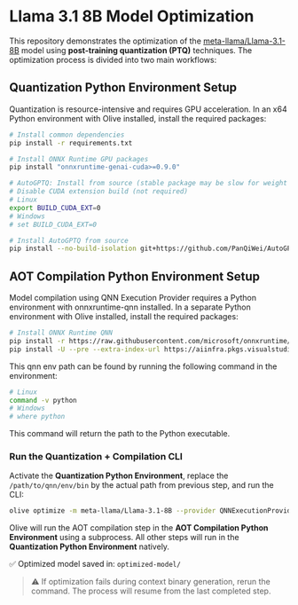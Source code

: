 # Llama 3.1 8B Model Optimization

This repository demonstrates the optimization of the [meta-llama/Llama-3.1-8B](https://huggingface.co/meta-llama/Llama-3.1-8B) model using **post-training quantization (PTQ)** techniques. The optimization process is divided into two main workflows:

## Quantization Python Environment Setup

Quantization is resource-intensive and requires GPU acceleration. In an x64 Python environment with Olive installed, install the required packages:

```bash
# Install common dependencies
pip install -r requirements.txt

# Install ONNX Runtime GPU packages
pip install "onnxruntime-genai-cuda>=0.9.0"

# AutoGPTQ: Install from source (stable package may be slow for weight packing)
# Disable CUDA extension build (not required)
# Linux
export BUILD_CUDA_EXT=0
# Windows
# set BUILD_CUDA_EXT=0

# Install AutoGPTQ from source
pip install --no-build-isolation git+https://github.com/PanQiWei/AutoGPTQ.git
```

## AOT Compilation Python Environment Setup

Model compilation using QNN Execution Provider requires a Python environment with onnxruntime-qnn installed. In a separate Python environment with Olive installed, install the required packages:

```bash
# Install ONNX Runtime QNN
pip install -r https://raw.githubusercontent.com/microsoft/onnxruntime/refs/heads/main/requirements.txt
pip install -U --pre --extra-index-url https://aiinfra.pkgs.visualstudio.com/PublicPackages/_packaging/ORT-Nightly/pypi/simple onnxruntime-qnn --no-deps
```

This qnn env path can be found by running the following command in the environment:

```bash
# Linux
command -v python
# Windows
# where python
```

This command will return the path to the Python executable.

### Run the Quantization + Compilation CLI

Activate the **Quantization Python Environment**, replace the `/path/to/qnn/env/bin` by the actual path from previous step, and run the CLI:

```bash
olive optimize -m meta-llama/Llama-3.1-8B --provider QNNExecutionProvider --device npu --precision int4 --num_split 4 --enable_aot --qnn_env_path </path/to/qnn/env/bin> --surgeries RemoveRopeMultiCache,AttentionMaskToSequenceLengths,SimplifiedLayerNormToL2Norm --act_precision uint16 --use_qdq_format --log_level 1
```

Olive will run the AOT compilation step in the **AOT Compilation Python Environment** using a subprocess. All other steps will run in the **Quantization Python Environment** natively.

✅ Optimized model saved in: `optimized-model/`

> ⚠️ If optimization fails during context binary generation, rerun the command. The process will resume from the last completed step.
